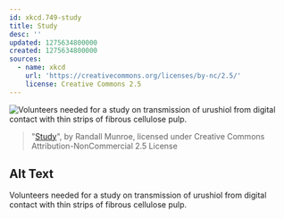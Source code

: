 ```yaml
---
id: xkcd.749-study
title: Study
desc: ''
updated: 1275634800000
created: 1275634800000
sources:
  - name: xkcd
    url: 'https://creativecommons.org/licenses/by-nc/2.5/'
    license: Creative Commons 2.5
---
```

![Volunteers needed for a study on transmission of urushiol from digital contact with thin strips of fibrous cellulose pulp.](https://imgs.xkcd.com/comics/study.png)
> "[Study](https://xkcd.com/749/)", by Randall Munroe, licensed under Creative Commons Attribution-NonCommercial 2.5 License

## Alt Text
Volunteers needed for a study on transmission of urushiol from digital contact with thin strips of fibrous cellulose pulp.
